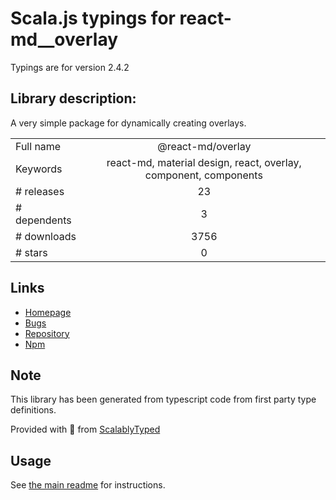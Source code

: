 
# Scala.js typings for react-md__overlay

Typings are for version 2.4.2

## Library description:
A very simple package for dynamically creating overlays.

|                    |                 |
| ------------------ | :-------------: |
| Full name          | @react-md/overlay |
| Keywords           | react-md, material design, react, overlay, component, components |
| # releases         | 23 |
| # dependents       | 3 |
| # downloads        | 3756 |
| # stars            | 0 |

## Links
- [Homepage](https://react-md.dev/packages/overlay/demos)
- [Bugs](https://github.com/mlaursen/react-md/issues)
- [Repository](https://github.com/mlaursen/react-md)
- [Npm](https://www.npmjs.com/package/%40react-md%2Foverlay)
    


## Note
This library has been generated from typescript code from first party type definitions.

Provided with :purple_heart: from [ScalablyTyped](https://github.com/oyvindberg/ScalablyTyped)

## Usage
See [the main readme](../../readme.md) for instructions.



